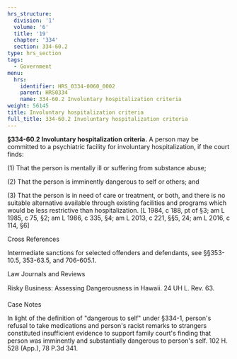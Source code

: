 ```yaml
---
hrs_structure:
  division: '1'
  volume: '6'
  title: '19'
  chapter: '334'
  section: 334-60.2
type: hrs_section
tags:
  - Government
menu:
  hrs:
    identifier: HRS_0334-0060_0002
    parent: HRS0334
    name: 334-60.2 Involuntary hospitalization criteria
weight: 56145
title: Involuntary hospitalization criteria
full_title: 334-60.2 Involuntary hospitalization criteria
---
```

**§334-60.2 Involuntary hospitalization criteria.** A person may be committed to a psychiatric facility for involuntary hospitalization, if the court finds:

(1) That the person is mentally ill or suffering from substance abuse;

(2) That the person is imminently dangerous to self or others; and

(3) That the person is in need of care or treatment, or both, and there is no suitable alternative available through existing facilities and programs which would be less restrictive than hospitalization. [L 1984, c 188, pt of §3; am L 1985, c 75, §2; am L 1986, c 335, §4; am L 2013, c 221, §§5, 24; am L 2016, c 114, §6]

Cross References

Intermediate sanctions for selected offenders and defendants, see §§353-10.5, 353-63.5, and 706-605.1.

Law Journals and Reviews

Risky Business: Assessing Dangerousness in Hawaii. 24 UH L. Rev. 63.

Case Notes

In light of the definition of "dangerous to self" under §334-1, person's refusal to take medications and person's racist remarks to strangers constituted insufficient evidence to support family court's finding that person was imminently and substantially dangerous to person's self. 102 H. 528 (App.), 78 P.3d 341.